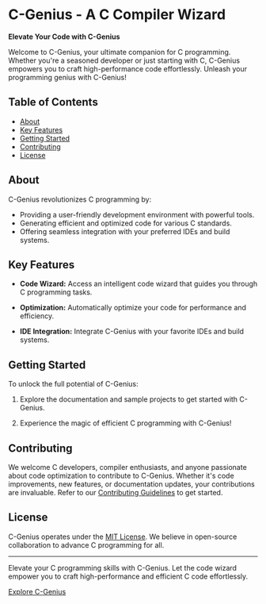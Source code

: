 # C-Genius - A C Compiler Wizard


**Elevate Your Code with C-Genius**

Welcome to C-Genius, your ultimate companion for C programming. Whether you're a seasoned developer or just starting with C, C-Genius empowers you to craft high-performance code effortlessly. Unleash your programming genius with C-Genius!

## Table of Contents
- [About](#about)
- [Key Features](#key-features)
- [Getting Started](#getting-started)
- [Contributing](#contributing)
- [License](#license)

## About

C-Genius revolutionizes C programming by:

- Providing a user-friendly development environment with powerful tools.
- Generating efficient and optimized code for various C standards.
- Offering seamless integration with your preferred IDEs and build systems.

## Key Features

- **Code Wizard:** Access an intelligent code wizard that guides you through C programming tasks.

- **Optimization:** Automatically optimize your code for performance and efficiency.

- **IDE Integration:** Integrate C-Genius with your favorite IDEs and build systems.

## Getting Started

To unlock the full potential of C-Genius:

1. Explore the documentation and sample projects to get started with C-Genius.

2. Experience the magic of efficient C programming with C-Genius!

## Contributing

We welcome C developers, compiler enthusiasts, and anyone passionate about code optimization to contribute to C-Genius. Whether it's code improvements, new features, or documentation updates, your contributions are invaluable. Refer to our [Contributing Guidelines](CONTRIBUTING.md) to get started.

## License

C-Genius operates under the [MIT License](LICENSE.md). We believe in open-source collaboration to advance C programming for all.

---

Elevate your C programming skills with C-Genius. Let the code wizard empower you to craft high-performance and efficient C code effortlessly.

[Explore C-Genius](link-to-your-project-website)

